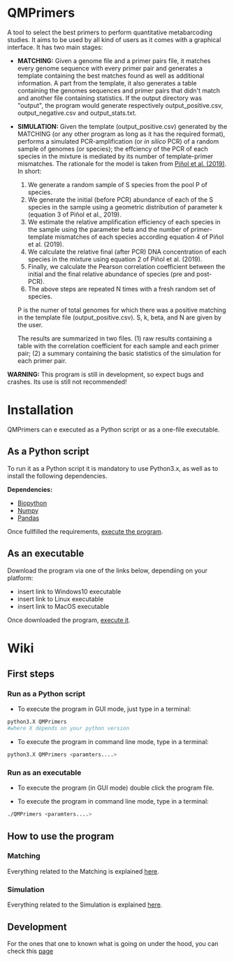 # QMPrimers
A tool to select the best primers to perform quantitative metabarcoding studies. It aims to be used by all kind of users as it comes with a graphical interface. It has two main stages:
* **MATCHING:** Given a genome file and a primer pairs file, it matches every genome sequence with every primer pair and generates a template containing the best matches found as well as additional information. A part from the template, it also generates a table containing the genomes sequences and primer pairs that didn't match and another file containing statistics. If the output directory was "output", the program would generate respectively output_positive.csv, output_negative.csv and output_stats.txt.

* **SIMULATION:** Given the template (output_positive.csv) generated by the MATCHING (or any other program as long as it has the required format), performs a simulated PCR-amplification (or _in silico_ PCR) of a random sample of genomes (or species); the effciency of the PCR of each species in the mixture is mediated by its number of template-primer mismatches. The rationale for the model is taken from [Piñol et al. (2019)](https://onlinelibrary.wiley.com/doi/abs/10.1111/mec.14776). In short:
    1. We generate a random sample of S species from the pool P of species.
    2. We generate the initial (before PCR) abundance of each of the S species in the sample using a geometric distribution of parameter k (equation 3 of Piñol et al., 2019). 
    3. We estimate the relative amplification efficiency of each species in the sample using the parameter beta and the number of primer-template mismatches of each species according equation 4 of Piñol et al. (2019).
    4. We calculate the relative final (after PCR) DNA concentration of each species in the mixture using equation 2 of Piñol et al. (2019).
    5. Finally, we calculate the Pearson correlation coefficient between the initial and the final relative abundance of species (pre and post-PCR). 
    6. The above steps are repeated N times with a fresh random set of species.

    P is the numer of total genomes for which there was a positive matching in the template file (output_positive.csv).
S, k, beta, and N are given by the user.

    The results are summarized in two files. (1) raw results containing a table with the correlation coefficient for each sample and each primer pair; (2) a summary containing the basic statistics of the simulation for each primer pair.

**WARNING:** This program is still in development, so expect bugs and crashes. Its use is still not recommended!

# Installation
QMPrimers can e executed as a Python script or as a one-file executable.

## As a Python script
To run it as a Python script it is mandatory to use Python3.x, as well as to install the following dependencies.

**Dependencies:**
- [Biopython](https://biopython.org)
- [Numpy](http://www.numpy.org)
- [Pandas](https://pandas.pydata.org)

Once fullfilled the requirements, [execute the program](#run-as-a-python-script).

## As an executable
Download the program via one of the links below, dependiing on your platform:
- insert link to Windows10 executable
- insert link to Linux executable
- insert link to MacOS executable

Once downloaded the program, [execute it](#run-as-an-executable).

# Wiki
## First steps

### Run as a Python script
- To execute the program in GUI mode, just type in a terminal:
```bash
python3.X QMPrimers
#where X depends on your python version
```

- To execute the program in command line mode, type in a terminal:
```bash
python3.X QMPrimers <paramters....>
```
### Run as an executable
- To execute the program (in GUI mode) double click the program file.

- To execute the program in command line mode, type in a terminal:
```bash
./QMPrimers <paramters....>
```
## How to use the program
### Matching
Everything related to the Matching is explained [here](https://github.com/dsoldevila/QMPrimers/wiki/Matching).

### Simulation
Everything related to the Simulation is explained [here](https://github.com/dsoldevila/QMPrimers/wiki/Simulation).

## Development
For the ones that one to known what is going on under the hood, you can check this [page](https://github.com/dsoldevila/QMPrimers/wiki/Implementation)


